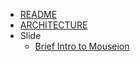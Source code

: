 * [README](/)
* [ARCHITECTURE](/architecture.md)
* Slide
    * [Brief Intro to Mouseion](/presentation ':ignore')
